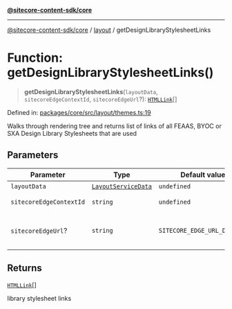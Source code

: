 [**@sitecore-content-sdk/core**](../../README.md)

***

[@sitecore-content-sdk/core](../../README.md) / [layout](../README.md) / getDesignLibraryStylesheetLinks

# Function: getDesignLibraryStylesheetLinks()

> **getDesignLibraryStylesheetLinks**(`layoutData`, `sitecoreEdgeContextId`, `sitecoreEdgeUrl`?): [`HTMLLink`](../../index/type-aliases/HTMLLink.md)[]

Defined in: [packages/core/src/layout/themes.ts:19](https://github.com/Sitecore/content-sdk/blob/8b95896c4f9d2f6a2c452ee63406a9f69e9ab407/packages/core/src/layout/themes.ts#L19)

Walks through rendering tree and returns list of links of all FEAAS, BYOC or SXA Design Library Stylesheets that are used

## Parameters

| Parameter | Type | Default value | Description |
| ------ | ------ | ------ | ------ |
| `layoutData` | [`LayoutServiceData`](../interfaces/LayoutServiceData.md) | `undefined` | Layout service data |
| `sitecoreEdgeContextId` | `string` | `undefined` | Sitecore Edge Context ID |
| `sitecoreEdgeUrl`? | `string` | `SITECORE_EDGE_URL_DEFAULT` | Sitecore Edge Platform URL. Default is https://edge-platform.sitecorecloud.io |

## Returns

[`HTMLLink`](../../index/type-aliases/HTMLLink.md)[]

library stylesheet links
